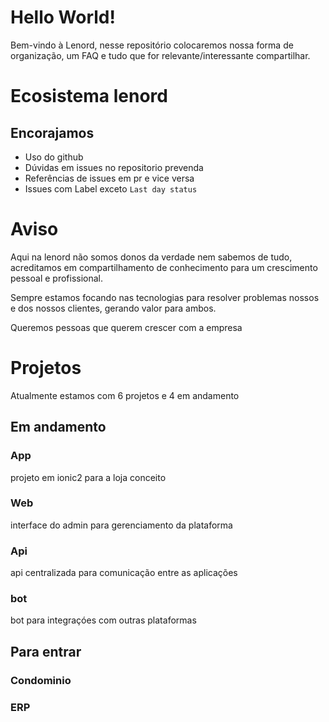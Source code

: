# Hello World!

Bem-vindo à Lenord, nesse repositório colocaremos nossa forma de organização, um FAQ e tudo que for relevante/interessante compartilhar.

# Ecosistema lenord

## Encorajamos

* Uso do github
* Dúvidas em issues no repositorio prevenda
* Referências de issues em pr e vice versa
* Issues com Label exceto `Last day status`

# Aviso

Aqui na lenord não somos donos da verdade nem sabemos de tudo, acreditamos em compartilhamento de conhecimento para um crescimento pessoal e profissional.

Sempre estamos focando nas tecnologias para resolver problemas nossos e dos nossos clientes, gerando valor para ambos.

Queremos pessoas que querem crescer com a empresa

# Projetos

Atualmente estamos com 6 projetos e 4 em andamento

## Em andamento

### App

projeto em ionic2 para a loja conceito

### Web

interface do admin para gerenciamento da plataforma

### Api

api centralizada para comunicação entre as aplicações

### bot

bot para integraçóes com outras plataformas

## Para entrar

### Condominio

### ERP

